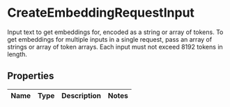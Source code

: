 

# CreateEmbeddingRequestInput

Input text to get embeddings for, encoded as a string or array of tokens. To get embeddings for multiple inputs in a single request, pass an array of strings or array of token arrays. Each input must not exceed 8192 tokens in length. 

## Properties

| Name | Type | Description | Notes |
|------------ | ------------- | ------------- | -------------|



